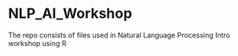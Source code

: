 # NLP_AI_Workshop
The repo consists of files used in Natural Language Processing Intro workshop using R
